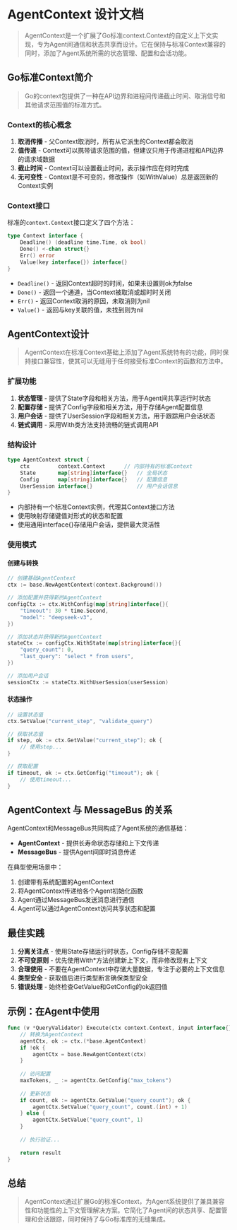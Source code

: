 # AgentContext 设计文档

> AgentContext是一个扩展了Go标准context.Context的自定义上下文实现，专为Agent间通信和状态共享而设计。它在保持与标准Context兼容的同时，添加了Agent系统所需的状态管理、配置和会话功能。

## Go标准Context简介

> Go的context包提供了一种在API边界和进程间传递截止时间、取消信号和其他请求范围值的标准方式。

### Context的核心概念

1. **取消传播** - 父Context取消时，所有从它派生的Context都会取消
2. **值传递** - Context可以携带请求范围的值，但建议只用于传递进程和API边界的请求域数据
3. **截止时间** - Context可以设置截止时间，表示操作应在何时完成
4. **无可变性** - Context是不可变的，修改操作（如WithValue）总是返回新的Context实例

### Context接口

标准的`context.Context`接口定义了四个方法：

```go
type Context interface {
    Deadline() (deadline time.Time, ok bool)
    Done() <-chan struct{}
    Err() error
    Value(key interface{}) interface{}
}
```

- `Deadline()` - 返回Context超时的时间，如果未设置则ok为false
- `Done()` - 返回一个通道，当Context被取消或超时时关闭
- `Err()` - 返回Context取消的原因，未取消则为nil
- `Value()` - 返回与key关联的值，未找到则为nil

## AgentContext设计

> AgentContext在标准Context基础上添加了Agent系统特有的功能，同时保持接口兼容性，使其可以无缝用于任何接受标准Context的函数和方法中。

### 扩展功能

1. **状态管理** - 提供了State字段和相关方法，用于Agent间共享运行时状态
2. **配置存储** - 提供了Config字段和相关方法，用于存储Agent配置信息
3. **用户会话** - 提供了UserSession字段和相关方法，用于跟踪用户会话状态
4. **链式调用** - 采用With类方法支持流畅的链式调用API

### 结构设计

```go
type AgentContext struct {
    ctx         context.Context      // 内部持有的标准Context
    State       map[string]interface{}   // 全局状态
    Config      map[string]interface{}   // 配置信息
    UserSession interface{}              // 用户会话信息
}
```

- 内部持有一个标准Context实例，代理其Context接口方法
- 使用映射存储键值对形式的状态和配置
- 使用通用interface{}存储用户会话，提供最大灵活性

### 使用模式

#### 创建与转换

```go
// 创建基础AgentContext
ctx := base.NewAgentContext(context.Background())

// 添加配置并获得新的AgentContext
configCtx := ctx.WithConfig(map[string]interface{}{
    "timeout": 30 * time.Second,
    "model": "deepseek-v3",
})

// 添加状态并获得新的AgentContext
stateCtx := configCtx.WithState(map[string]interface{}{
    "query_count": 0,
    "last_query": "select * from users",
})

// 添加用户会话
sessionCtx := stateCtx.WithUserSession(userSession)
```

#### 状态操作

```go
// 设置状态值
ctx.SetValue("current_step", "validate_query")

// 获取状态值
if step, ok := ctx.GetValue("current_step"); ok {
    // 使用step...
}

// 获取配置
if timeout, ok := ctx.GetConfig("timeout"); ok {
    // 使用timeout...
}
```

## AgentContext 与 MessageBus 的关系

AgentContext和MessageBus共同构成了Agent系统的通信基础：

- **AgentContext** - 提供长寿命状态存储和上下文传递
- **MessageBus** - 提供Agent间即时消息传递

在典型使用场景中：
1. 创建带有系统配置的AgentContext
2. 将AgentContext传递给各个Agent初始化函数
3. Agent通过MessageBus发送消息进行通信
4. Agent可以通过AgentContext访问共享状态和配置

## 最佳实践

1. **分离关注点** - 使用State存储运行时状态，Config存储不变配置
2. **不可变原则** - 优先使用With*方法创建新上下文，而非修改现有上下文
3. **合理使用** - 不要在AgentContext中存储大量数据，专注于必要的上下文信息
4. **类型安全** - 获取值后进行类型断言确保类型安全
5. **错误处理** - 始终检查GetValue和GetConfig的ok返回值

## 示例：在Agent中使用

```go
func (v *QueryValidator) Execute(ctx context.Context, input interface{}) interface{} {
    // 转换为AgentContext
    agentCtx, ok := ctx.(*base.AgentContext)
    if !ok {
        agentCtx = base.NewAgentContext(ctx)
    }
    
    // 访问配置
    maxTokens, _ := agentCtx.GetConfig("max_tokens")
    
    // 更新状态
    if count, ok := agentCtx.GetValue("query_count"); ok {
        agentCtx.SetValue("query_count", count.(int) + 1)
    } else {
        agentCtx.SetValue("query_count", 1)
    }
    
    // 执行验证...
    
    return result
}
```

## 总结

> AgentContext通过扩展Go的标准Context，为Agent系统提供了兼具兼容性和功能性的上下文管理解决方案。它简化了Agent间的状态共享、配置管理和会话跟踪，同时保持了与Go标准库的无缝集成。
